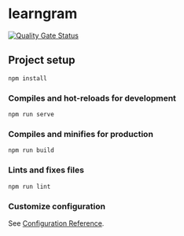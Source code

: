 # learngram
[![Quality Gate Status](https://sonarcloud.io/api/project_badges/measure?project=gbodra_learngram&metric=alert_status)](https://sonarcloud.io/dashboard?id=gbodra_learngram)

## Project setup
```
npm install
```

### Compiles and hot-reloads for development
```
npm run serve
```

### Compiles and minifies for production
```
npm run build
```

### Lints and fixes files
```
npm run lint
```

### Customize configuration
See [Configuration Reference](https://cli.vuejs.org/config/).

